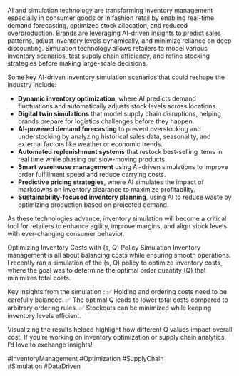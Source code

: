 
AI and simulation technology are transforming inventory management especially in  consumer goods or in fashion retail by enabling real-time demand forecasting, optimized stock allocation, and reduced overproduction. Brands are leveraging AI-driven insights to predict sales patterns, adjust inventory levels dynamically, and minimize reliance on deep discounting. Simulation technology allows retailers to model various inventory scenarios, test supply chain efficiency, and refine stocking strategies before making large-scale decisions.  

Some key AI-driven inventory simulation scenarios that could reshape the industry include:  

- **Dynamic inventory optimization**, where AI predicts demand fluctuations and automatically adjusts stock levels across locations.  
- **Digital twin simulations** that model supply chain disruptions, helping brands prepare for logistics challenges before they happen.  
- **AI-powered demand forecasting** to prevent overstocking and understocking by analyzing historical sales data, seasonality, and external factors like weather or economic trends.  
- **Automated replenishment systems** that restock best-selling items in real time while phasing out slow-moving products.  
- **Smart warehouse management** using AI-driven simulations to improve order fulfillment speed and reduce carrying costs.  
- **Predictive pricing strategies**, where AI simulates the impact of markdowns on inventory clearance to maximize profitability.  
- **Sustainability-focused inventory planning**, using AI to reduce waste by optimizing production based on projected demand.  

As these technologies advance, inventory simulation will become a critical tool for retailers to enhance agility, improve margins, and align stock levels with ever-changing consumer behavior.

Optimizing Inventory Costs with (s, Q) Policy Simulation
Inventory management is all about balancing costs while ensuring smooth operations. I recently ran a simulation of the (s, Q) policy to optimize inventory costs, where the goal was to determine the optimal order quantity (Q) that minimizes total costs.

Key insights from the simulation :
✅ Holding and ordering costs need to be carefully balanced.
✅ The optimal Q leads to lower total costs compared to arbitrary ordering rules.
✅ Stockouts can be minimized while keeping inventory levels efficient.

Visualizing the results helped highlight how different Q values impact overall cost. If you’re working on inventory optimization or supply chain analytics, I’d love to exchange insights!



#InventoryManagement #Optimization #SupplyChain #Simulation #DataDriven
